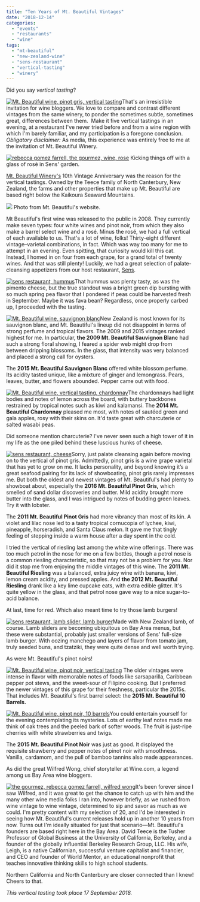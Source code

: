 ```yaml
---
title: "Ten Years of Mt. Beautiful Vintages"
date: "2018-12-14"
categories:
  - "events"
  - "restaurants"
  - "wine"
tags:
  - "mt-beautiful"
  - "new-zealand-wine"
  - "sens-restaurant"
  - "vertical-tasting"
  - "winery"
---
```


Did you say _vertical tasting_?

[![Mt. Beautiful wine, pinot gris, vertical tasting](http://s3.amazonaws.com/thegourmez-wpmedia/2018/11/2018-Mt-Beautiful-17-396x500.jpg)](http://s3.amazonaws.com/thegourmez-wpmedia/2018/11/2018-Mt-Beautiful-17.jpg)That's an irresistible invitation for wine bloggers. We love to compare and contrast different vintages from the same winery, to ponder the sometimes subtle, sometimes great, differences between them.  Make it five vertical tastings in an evening, at a restaurant I've never tried before and from a wine region with which I'm barely familiar, and my participation is a foregone conclusion. _Obligatory disclaimer:_ As media, this experience was entirely free to me at the invitation of Mt. Beautiful Winery.




<div class="caption">

[![rebecca gomez farrell, the gourmez, wine, rose](http://s3.amazonaws.com/thegourmez-wpmedia/2018/11/2018-Mt-Beautiful-03-375x500.jpg)](http://s3.amazonaws.com/thegourmez-wpmedia/2018/11/2018-Mt-Beautiful-03.jpg) Kicking things off with a glass of rosé in Sens' garden.</div>


[Mt. Beautiful Winery's](https://mtbeautiful.co.nz/) 10th Vintage Anniversary was the reason for the vertical tastings. Owned by the Teece family of North Canterbury, New Zealand, the farms and other properties that make up Mt. Beautiful are based right below the Kaikoura Seaward Mountains.




<div class="caption">

[![](http://s3.amazonaws.com/thegourmez-wpmedia/2018/12/mt-beautiful-stock-500x334.jpg)](http://s3.amazonaws.com/thegourmez-wpmedia/2018/11/mt-beautiful-stock.jpg) Photo from Mt. Beautiful's website.</div>


Mt Beautiful's first wine was released to the public in 2008. They currently make seven types: four white wines and pinot noir, from which they also make a barrel select wine and a rosé. Minus the rosé, we had a full vertical of each available to us. That's a lot of wine, folks! Thirty-eight different vintage­­–varietal combinations, in fact. Which was way too many for me to attempt in an evening. Even spitting, that curiosity would kill this cat. Instead, I homed in on four from each grape, for a grand total of twenty wines. And that was still plenty! Luckily, we had a great selection of palate-cleansing appetizers from our host restaurant, [Sens](http://www.sens-sf.com/).

[![sens restaurant, hummus](http://s3.amazonaws.com/thegourmez-wpmedia/2018/11/2018-Mt-Beautiful-04-375x500.jpg)](http://s3.amazonaws.com/thegourmez-wpmedia/2018/11/2018-Mt-Beautiful-04.jpg)That hummus was plenty tasty, as was the pimento cheese, but the true standout was a bright green dip bursting with so much spring pea flavor that I pondered if peas could be harvested fresh in September. Maybe it was fava bean? Regardless, once properly carbed up, I proceeded with the tasting.

[![Mt. Beautiful wine, sauvignon blanc](http://s3.amazonaws.com/thegourmez-wpmedia/2018/11/2018-Mt-Beautiful-12-295x500.jpg)](http://s3.amazonaws.com/thegourmez-wpmedia/2018/11/2018-Mt-Beautiful-12.jpg)New Zealand is most known for its sauvignon blanc, and Mt. Beautiful's lineup did not disappoint in terms of strong perfume and tropical flavors. The 2009 and 2015 vintages ranked highest for me. In particular, **the 2009 Mt. Beautiful Sauvignon Blanc** had such a strong floral showing, I feared a spider web might drop from between dripping blossoms. In the glass, that intensity was very balanced and placed a strong call for oysters.

The **2015 Mt. Beautiful Sauvignon Blanc** offered white blossom perfume. Its acidity tasted unique, like a mixture of ginger and lemongrass. Pears, leaves, butter, and flowers abounded. Pepper came out with food.

[![Mt. Beautiful wine, vertical tasting, chardonnay](http://s3.amazonaws.com/thegourmez-wpmedia/2018/11/2018-Mt-Beautiful-19-466x500.jpg)](http://s3.amazonaws.com/thegourmez-wpmedia/2018/11/2018-Mt-Beautiful-19.jpg)The chardonnays had light bodies and notes of lemon across the board, with buttery backbones restrained by tropical notes such as kiwi and kalamansi. The **2014 Mt. Beautiful Chardonnay** pleased me most, with notes of sautéed green and gala apples, rosy with their skins on. It'd taste great with charcuterie or salted wasabi peas.

Did someone mention charcuterie? I've never seen such a high tower of it in my life as the one piled behind these luscious hunks of cheese.

[![sens restaurant, cheese](http://s3.amazonaws.com/thegourmez-wpmedia/2018/11/2018-Mt-Beautiful-09-404x500.jpg)](http://s3.amazonaws.com/thegourmez-wpmedia/2018/11/2018-Mt-Beautiful-09.jpg)Sorry, just palate cleansing again before moving on to the vertical of pinot gris. Admittedly, pinot gris is a wine grape varietal that has yet to grow on me. It lacks personality, and beyond knowing it’s a great seafood pairing for its lack of showboating, pinot gris rarely impresses me. But both the oldest and newest vintages of Mt. Beautiful's had plenty to showboat about, especially the **2016 Mt. Beautiful Pinot Gris,** which smelled of sand dollar discoveries and butter. Mild acidity brought more butter into the glass, and I was intrigued by notes of budding green leaves. Try it with lobster.

The **2011 Mt. Beautiful Pinot Gris** had more vibrancy than most of its kin. A violet and lilac nose led to a tasty tropical cornucopia of lychee, kiwi, pineapple, horseradish, and Santa Claus melon. It gave me that tingly feeling of stepping inside a warm house after a day spent in the cold.

I tried the vertical of riesling last among the white wine offerings. There was too much petrol in the nose for me on a few bottles, though a petrol nose is a common riesling characteristic, so that may not be a problem for you. Nor did it stop me from enjoying the middle vintages of this wine. The **2011 Mt. Beautiful Riesling** was a balanced, extra juicy wine with banana, kiwi, lemon cream acidity, and pressed apples. And **the 2012 Mt. Beautiful Riesling** drank like a key lime cupcake eats, with extra edible glitter. It's quite yellow in the glass, and that petrol nose gave way to a nice sugar-to-acid balance.

At last, time for red. Which also meant time to try those lamb burgers!

[![sens restaurant, lamb slider, lamb burger](http://s3.amazonaws.com/thegourmez-wpmedia/2018/11/2018-Mt-Beautiful-06-500x372.jpg)](http://s3.amazonaws.com/thegourmez-wpmedia/2018/11/2018-Mt-Beautiful-06.jpg)Made with New Zealand lamb, of course. Lamb sliders are becoming ubiquitous on Bay Area menus, but these were substantial, probably just smaller versions of Sens' full-size lamb burger. With oozing manchego and layers of flavor from tomato jam, truly seeded buns, and tzatziki, they were quite dense and well worth trying.

As were Mt. Beautiful's pinot noirs!

[![Mt. Beautiful wine, pinot noir, vertical tasting](http://s3.amazonaws.com/thegourmez-wpmedia/2018/11/2018-Mt-Beautiful-23-500x341.jpg)](http://s3.amazonaws.com/thegourmez-wpmedia/2018/11/2018-Mt-Beautiful-23.jpg) The older vintages were intense in flavor with memorable notes of foods like sarsaparilla, Caribbean pepper pot stews, and the sweet-sour of Filipino cooking. But I preferred the newer vintages of this grape for their freshness, particular the 2015s. That includes Mt. Beautiful's first barrel select: the **2015 Mt. Beautiful 10 Barrels.**

[![Mt. Beautiful wine, pinot noir, 10 barrels](http://s3.amazonaws.com/thegourmez-wpmedia/2018/11/2018-Mt-Beautiful-20-352x500.jpg)](http://s3.amazonaws.com/thegourmez-wpmedia/2018/11/2018-Mt-Beautiful-20.jpg)You could entertain yourself for the evening contemplating its mysteries. Lots of earthy leaf notes made me think of oak trees and the peeled bark of softer woods. The fruit is just-ripe cherries with white strawberries and twigs.

The **2015 Mt. Beautiful Pinot Noir** was just as good. It displayed the requisite strawberry and pepper notes of pinot noir with smoothness. Vanilla, cardamom, and the pull of bamboo tannins also made appearances.

As did the great Wilfred Wong, chief storyteller at Wine.com, a legend among us Bay Area wine bloggers.

[![the gourmez, rebecca gomez farrell, wilfred wong](http://s3.amazonaws.com/thegourmez-wpmedia/2018/11/2018-Mt-Beautiful-11-500x375.jpg)](http://s3.amazonaws.com/thegourmez-wpmedia/2018/11/2018-Mt-Beautiful-11.jpg)It's been forever since I saw Wilfred, and it was great to get the chance to catch up with him and the many other wine media folks I ran into, however briefly, as we rushed from wine vintage to wine vintage, determined to sip and savor as much as we could. I'm pretty content with my selection of 20, and I'd be interested in seeing how Mt. Beautiful's current releases hold up in another 10 years from now. Turns out I'm ideally situated for just that scenario—Mt. Beautiful's founders are based right here in the Bay Area. David Teece is the Tusher Professor of Global Business at the University of California, Berkeley, and a founder of the globally influential Berkeley Research Group, LLC. His wife, Leigh, is a native Californian, successful venture capitalist and financier, and CEO and founder of World Mentor, an educational nonprofit that teaches innovative thinking skills to high school students.

Northern California and North Canterbury are closer connected than I knew! Cheers to that.

_This vertical tasting took place 17 September 2018._
